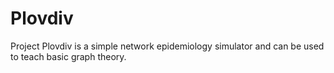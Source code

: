 Plovdiv
=======

Project Plovdiv is a simple network epidemiology simulator and can be used to teach basic graph theory.